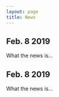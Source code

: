 ```yaml
---
layout: page
title: News
---
```


## Feb. 8 2019
What the news is...

## Feb. 8 2019
What the news is...
